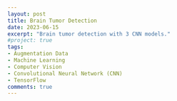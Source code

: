 ```yaml
---
layout: post
title: Brain Tumor Detection
date: 2023-06-15
excerpt: "Brain tumor detection with 3 CNN models."
#project: true
tags:
- Augmentation Data
- Machine Learning
- Computer Vision
- Convolutional Neural Network (CNN)
- TensorFlow
comments: true
---
```


